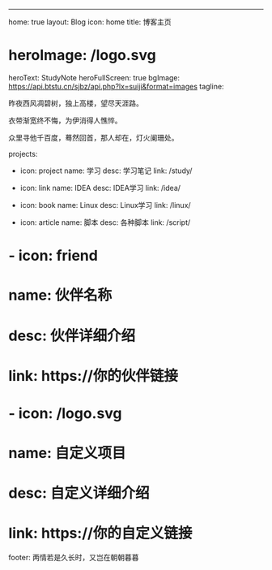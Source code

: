 ---
home: true
layout: Blog
icon: home
title: 博客主页
# heroImage: /logo.svg
heroText: StudyNote
heroFullScreen: true
bgImage: https://api.btstu.cn/sjbz/api.php?lx=suiji&format=images
tagline: <p>昨夜西风凋碧树，独上高楼，望尽天涯路。</p><p>衣带渐宽终不悔，为伊消得人憔悴。</p> <p>众里寻他千百度，蓦然回首，那人却在，灯火阑珊处。</p>
projects:
  - icon: project
    name: 学习
    desc: 学习笔记
    link: /study/

  - icon: link
    name: IDEA
    desc: IDEA学习
    link: /idea/

  - icon: book
    name: Linux
    desc: Linux学习
    link: /linux/

  - icon: article
    name: 脚本
    desc: 各种脚本
    link: /script/

  # - icon: friend
  #   name: 伙伴名称
  #   desc: 伙伴详细介绍
  #   link: https://你的伙伴链接

  # - icon: /logo.svg
  #   name: 自定义项目
  #   desc: 自定义详细介绍
  #   link: https://你的自定义链接

footer: 两情若是久长时，又岂在朝朝暮暮
